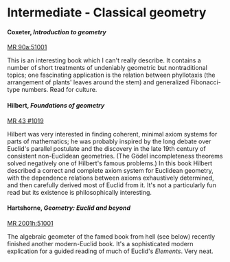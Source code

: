 # Intermediate - Classical geometry

#### Coxeter, *Introduction to geometry*

[MR 90a:51001](http://www.ams.org/mathscinet-getitem?mr=90a%3A51001)

This is an interesting book which I can't really describe.  It contains a number of short
treatments of undeniably geometric but nontraditional topics; one fascinating application is
the relation between phyllotaxis (the arrangement of plants' leaves around the stem) and
generalized Fibonacci-type numbers.  Read for culture.

#### Hilbert, *Foundations of geometry*

[MR 43 #1019](http://www.ams.org/mathscinet-getitem?mr=43+%231019)

Hilbert was very interested in finding coherent, minimal axiom systems for parts of
mathematics; he was probably inspired by the long debate over Euclid's parallel postulate and
the discovery in the late 19th century of consistent non-Euclidean geometries.  (The Gödel
incompleteness theorems solved negatively one of Hilbert's famous problems.)  In this book
Hilbert described a correct and complete axiom system for Euclidean geometry, with the
dependence relations between axioms exhaustively determined, and then carefully derived most of
Euclid from it.  It's not a particularly fun read but its existence is philosophically
interesting.

#### Hartshorne, *Geometry: Euclid and beyond*

[MR 2001h:51001](http://www.ams.org/mathscinet-getitem?mr=2001h%3A51001)

The algebraic geometer of the famed book from hell (see below) recently finished another
modern-Euclid book.  It's a sophisticated modern explication for a guided reading of much of
Euclid's *Elements*.  Very neat.
